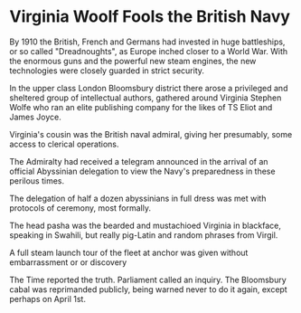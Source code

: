 # Virginia Woolf Fools the British Navy

By 1910 the British, French and Germans had invested in huge battleships, or so called "Dreadnoughts", as Europe inched closer to a World War. With the enormous guns and the powerful new steam engines, the new technologies were closely guarded in strict security.

In the upper class London Bloomsbury district there arose a privileged and sheltered group of intellectual authors, gathered around Virginia Stephen Wolfe who ran an elite publishing company for the likes of TS Eliot and James Joyce.

Virginia's cousin was the British naval admiral, giving her presumably, some access to clerical operations.

The Admiralty had received a telegram announced in the arrival of an official Abyssinian delegation to view the Navy's preparedness in these perilous times.

The delegation of half a dozen abyssinians in full dress was met with protocols of ceremony, most formally.

The head pasha was the bearded and mustachioed Virginia in blackface, speaking in Swahili, but really pig-Latin and random phrases from Virgil.

A full steam launch tour of the fleet at anchor was given without embarrassment or or discovery

The Time reported the truth. Parliament called an inquiry. The Bloomsbury cabal was reprimanded publicly, being warned never to do it again, except perhaps on April 1st.

